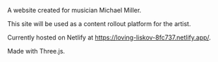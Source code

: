 A website created for musician Michael Miller.

This site will be used as a content rollout platform for the artist.

Currently hosted on Netlify at https://loving-liskov-8fc737.netlify.app/.

Made with Three.js.
